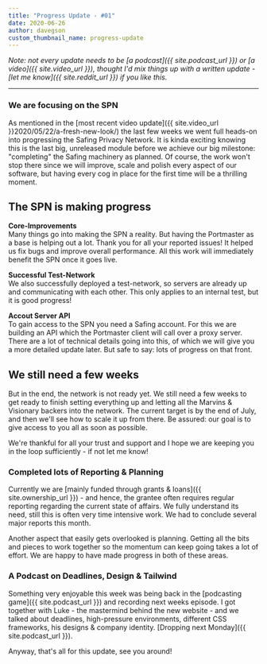 ```yaml
---
title: "Progress Update - #01"
date: 2020-06-26
author: davegson
custom_thumbnail_name: progress-update
---
```


*Note: not every update needs to be [a podcast]({{ site.podcast_url }}) or [a video]({{ site.video_url }}), thought I'd mix things up with a written update - [let me know]({{ site.reddit_url }}) if you like this.*

---

### We are focusing on the SPN

As mentioned in the [most recent video update]({{ site.video_url }}2020/05/22/a-fresh-new-look/) the last few weeks we went full heads-on into progressing the Safing Privacy Network. It is kinda exciting knowing this is the last big, unreleased module before we achieve our big milestone: "completing" the Safing machinery as planned. Of course, the work won't stop there since we will improve, scale and polish every aspect of our software, but having every cog in place for the first time will be a thrilling moment.

## The SPN is making progress

**Core-Improvements**  
Many things go into making the SPN a reality. But having the Portmaster as a base is helping out a lot. Thank you for all your reported issues! It helped us fix bugs and improve overall performance. All this work will immediately benefit the SPN once it goes live.

**Successful Test-Network**  
We also successfully deployed a test-network, so servers are already up and communicating with each other. This only applies to an internal test, but it is good progress!

**Accout Server API**  
To gain access to the SPN you need a Safing account. For this we are building an API which the Portmaster client will call over a proxy server. There are a lot of technical details going into this, of which we will give you a more detailed update later. But safe to say: lots of progress on that front.

## We still need a few weeks

But in the end, the network is not ready yet. We still need a few weeks to get ready to finish setting everything up and letting all the Marvins & Visionary backers into the network. The current target is by the end of July, and then we'll see how to scale it up from there. Be assured: our goal is to give access to you all as soon as possible.

We're thankful for all your trust and support and I hope we are keeping you in the loop sufficiently - if not let me know!

### Completed lots of Reporting & Planning

Currently we are [mainly funded through grants & loans]({{ site.ownership_url }}) - and hence, the grantee often requires regular reporting regarding the current state of affairs. We fully understand its need, still this is often very time intensive work. We had to conclude several major reports this month.  

Another aspect that easily gets overlooked is planning. Getting all the bits and pieces to work together so the momentum can keep going takes a lot of effort. We are happy to have made progress in both of these areas.

### A Podcast on Deadlines, Design & Tailwind

Something very enjoyable this week was being back in the [podcasting game]({{ site.podcast_url }}) and recording next weeks episode. I got together with Luke - the mastermind behind the new website - and we talked about deadlines, high-pressure environments, different CSS frameworks, his designs & company identity. [Dropping next Monday]({{ site.podcast_url }}).

Anyway, that's all for this update, see you around!
